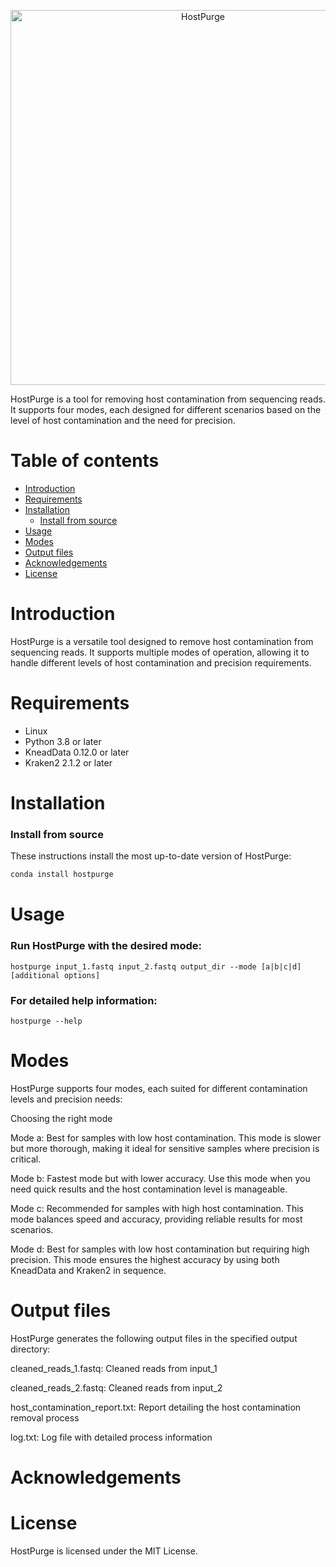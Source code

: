 <p align="center"><img src="misc/logo.png" alt="HostPurge" width="600"></p>

HostPurge is a tool for removing host contamination from sequencing reads. It supports four modes, each designed for different scenarios based on the level of host contamination and the need for precision.

# Table of contents

* [Introduction](#introduction)
* [Requirements](#requirements)
* [Installation](#installation)
    * [Install from source](#install-from-source)
* [Usage](#usage)
* [Modes](#modes)
* [Output files](#output-files)
* [Acknowledgements](#acknowledgements)
* [License](#license)

# Introduction

HostPurge is a versatile tool designed to remove host contamination from sequencing reads. It supports multiple modes of operation, allowing it to handle different levels of host contamination and precision requirements.

# Requirements

* Linux 
* Python 3.8 or later
* KneadData 0.12.0 or later
* Kraken2 2.1.2 or later

# Installation

### Install from source

These instructions install the most up-to-date version of HostPurge:

```bash
conda install hostpurge
```
# Usage

### Run HostPurge with the desired mode:
```
hostpurge input_1.fastq input_2.fastq output_dir --mode [a|b|c|d] [additional options]
```
### For detailed help information:
```
hostpurge --help
```
# Modes

HostPurge supports four modes, each suited for different contamination levels and precision needs:

Choosing the right mode

Mode a: Best for samples with low host contamination. This mode is slower but more thorough, making it ideal for sensitive samples where precision is critical.

Mode b: Fastest mode but with lower accuracy. Use this mode when you need quick results and the host contamination level is manageable.

Mode c: Recommended for samples with high host contamination. This mode balances speed and accuracy, providing reliable results for most scenarios.

Mode d: Best for samples with low host contamination but requiring high precision. This mode ensures the highest accuracy by using both KneadData and Kraken2 in sequence.

# Output files

HostPurge generates the following output files in the specified output directory:

cleaned_reads_1.fastq: Cleaned reads from input_1

cleaned_reads_2.fastq: Cleaned reads from input_2

host_contamination_report.txt: Report detailing the host contamination removal process

log.txt: Log file with detailed process information

# Acknowledgements



# License

HostPurge is licensed under the MIT License.
